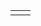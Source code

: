 <table style="width:100%">
<tr>
<td><div id="findbox"></div>
<div id="map"></div></td>
<td id="info"></td>
</tr>
</table>
<div style="display:none" id="list"></div>
<div id="list2"></div>
<script src="https://unpkg.com/leaflet@1.3.0/dist/leaflet.js"></script>
<script src="/js/leaflet-search.js"></script>
<script src="/js/us-states.js"></script>
<script>
//sample data values define in us-states.js
function stateinfo2(element, id) {
let country = arr35a.find(el => el.id === id);
const info = document.getElementById("info");
const info33 = 'Name';
info.innerHTML = info33;
const para = document.createElement("div");
para.setAttribute("id", "info1");
para.setAttribute("class", "header");
const para2 = document.createElement("div");
para2.setAttribute("id", "info2");
para2.setAttribute("class", "header");
const para3 = document.createElement("div");
para3.setAttribute("id", "info3");
para3.setAttribute("class", "header");
para.innerHTML = id;
para2.innerHTML = id;
para3.innerHTML = id;
info.appendChild(para);
info.appendChild(para2);
info.appendChild(para3);
$.getJSON('https://members-api.parliament.uk/api/Location/Constituency/'+id, function(emp) {
$('#info1').html('<p>Constituency Name: ' + emp.value.name + '</p>');
$('#info1').append('<p>MP Name : ' + emp.value.currentRepresentation.member.value.nameFullTitle + '</p>');
$('#info1').append('<img src="' + emp.value.currentRepresentation.member.value.thumbnailUrl + '" alt="' + emp.value.currentRepresentation.member.value.nameFullTitle + '" width="100">');
$('#info1').append('<p>Party: '
+ emp.value.currentRepresentation.member.value.latestParty.name
+ '</p>');
});
$.getJSON('https://members-api.parliament.uk/api/Location/Constituency/'+id+'/Synopsis', function(emp1) {
$('#info2').html('<p>Member Info: ' + emp1.value + '</p>');
});
$.getJSON('https://members-api.parliament.uk/api/Location/Constituency/'+id+'/ElectionResults', function(emp3) {
var dude5 = emp3.value;
$('#info3').html('<p>Electorate Info: ' + dude5[0].electorate + '</p>');
$('#info3').append('<p>Majority : ' + dude5[0].majority + '</p>');
$('#info3').append('<p>Turnout : ' + dude5[0].turnout + '</p>');
});
};
var map = new L.Map('map', {zoom: 5, center: new L.latLng([55, -2]) });
map.addLayer(new L.TileLayer('https://{s}.tile.openstreetmap.org/{z}/{x}/{y}.png'));//base layer
var dude77 = [];
var dude78 = [];
var arr34a = [];
var arr35a = [];
let a33 = -1;
let a35 = -1;
var uktownstate = {type:String("FeatureCollection"),features:[dude77]};
var data = statesData;
var data2 = uktownstate;
let text = "";
let text2 = "";
document.getElementById("list2").innerHTML = text2;
myfruit = {};
let xx = 0;
function getStreams() {
//let httpRequest;
let url = [0, 20, 40, 60, 80, 100, 120, 140, 160, 180, 200, 220, 240, 260, 280, 300, 320, 340, 360, 380, 400, 420, 440, 460, 480, 500, 520, 540, 560, 580, 600, 620, 640];
function makeRequest() {
url.forEach(async function(e) {
let httpRequest = new XMLHttpRequest();
if (!httpRequest) {
alert("can not create http instance!");
return false;
}
httpRequest.onreadystatechange = streams;
httpRequest.open('GET', 'https://members-api.parliament.uk/api/Location/Constituency/Search?skip='+e+'&take=20');
httpRequest.send();
});
}
function streams() {
if (this.readyState === this.DONE) {
let data = JSON.parse(this.response);
let e = 0;
const f = e++;
var data2 = data.items;
var data55 = data2.value;
let a = -1;
document.getElementById("list2").innerHTML = text2;
data2.forEach((data2, index) => {
if(data2.value.currentRepresentation == undefined){var data66 = 'Undefined'}else{var data66 = data2.value.currentRepresentation.member.value.latestParty.name};
if(data66 == 'Undefined'){var color = '#86848A'};
if(data66 == 'Labour'){var color = '#Ff0000'};
if(data66 == 'Scottish National Party'){var color = '#Fff800'};
if(data66 == 'Conservative'){var color = '#0038FF'};
if(data66 == 'Democratic Unionist Party'){var color = '#50A9D4'};
if(data66 == 'Plaid Cymru'){var color = '#EF00FF'};
if(data66 == 'Liberal Democrat'){var color = '#67A81B'};
if(data66 == 'Sinn Féin'){var color = '#6900FF'};
if(data66 == 'Independent'){var color = '#FFFFFF'};
if(data66 == 'Social Democratic & Labour Party'){var color = '#FF9E00'};
if(data66 == 'Alba Party'){var color = '#56A1A4'};
if(data66 == 'Green Party'){var color = '#38FF00'};
if(data66 == 'Labour (Co-op)'){var color = '#F7005A'};
if(data66 == 'Speaker'){var color = '#000000'};
if(data66 == 'Alliance'){var color = '#00FDFF'};
let httpRequest1 = new XMLHttpRequest();
httpRequest1.onreadystatechange = function(){
if(this.readyState == 4 && this.status == 200){
var str2 = this.responseText;
const after_ = str2.split('coordinates')[1];
const after66_ = str2.split('type')[1];
const after66a_ = after66_.substring(5);
const after1_ = after_.substring(3);
const before_ = after1_.split('}')[0];
const before66a_ = after66a_.split(',')[0];
const before66b_ = before66a_.replace('"', '');
const before66c_ = before66b_.split('n')[0]+'n';
++a;
++a35; 
console.log(data2.value.id +' - '+data66+' - '+data2.value.name+' - '+color+' - '+before66c_+' - '+before_);
arr35a[a35] = {type:String("Feature"),id:parseInt(data2.value.id),properties:{name:String(data2.value.name),color:String(color),party:String(data66)},geometry:{type:String(before66c_),coordinates:JSON.parse(before_)}};
if (a35 == 649){
var featuresLayer = new L.GeoJSON(arr35a, {
style: function(feature) {
return {color: feature.properties.color };
},
onEachFeature: function(feature, marker,) {
marker.bindPopup('<h4 style="color:black">'+ feature.properties.name +'<br /><button onclick="stateinfo2(this, \''+ feature.id +'\')">'+''+'Click Here For more info</button></h4>');
}
});
map.addLayer(featuresLayer);
var searchControl = new L.Control.Search({
container: 'findbox',
layer: featuresLayer,
propertyName: 'name',
marker: false,
moveToLocation: function(latlng, title, map) {
//map.fitBounds( latlng.layer.getBounds() );
var zoom = map.getBoundsZoom(latlng.layer.getBounds());
map.setView(latlng, zoom); // access the zoom
}
});
searchControl.on('search:locationfound', function(e) {
//console.log('search:locationfound', );
//map.removeLayer(this._markerSearch)
e.layer.setStyle({fillColor: '#3f0', color: '#0f0'});
if(e.layer._popup)
e.layer.openPopup();
}).on('search:collapsed', function(e) {
featuresLayer.eachLayer(function(layer) {//restore feature color
featuresLayer.resetStyle(layer);
});
});
map.addControl(searchControl);//inizialize search control
}
};
};
httpRequest1.open('GET', 'https://members-api.parliament.uk/api/Location/Constituency/'+data2.value.id+'/Geometry');
httpRequest1.send();
text2 += data2.value.id+" - "+data2.value.name+" - "+data66+"<br>";
});
}
}
makeRequest();
}
const fruits = data.features;
fruits.forEach(myFunction);
document.getElementById("list").innerHTML = text;
const fruits2 = data2.features;
function myFunction(item, index, emp1) {
text += index + ": " + item.properties.name + "<br>";
}
</script>
